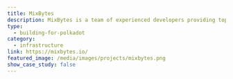 ```yaml
---
title: MixBytes
description: MixBytes is a team of experienced developers providing top-notch blockchain solutions, smart contract security audits and tech advisory.
type:
  - building-for-polkadot
category:
  - infrastructure
link: https://mixbytes.io/
featured_image: /media/images/projects/mixbytes.png
show_case_study: false
---
```

